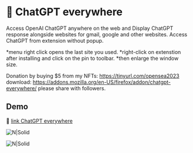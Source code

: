 # 📀 ChatGPT everywhere


Access OpenAI ChatGPT anywhere on the web and Display ChatGPT response alongside websites for gmail, google and other websites.
Access ChatGPT from extension without popup.

*menu right click opens the last site you used.
*right-click on extenstion after installing and click on the pin to toolbar.
*then enlarge the window size.

Donation by buying $5 from my NFTs: https://tinyurl.com/opensea2023
download: https://addons.mozilla.org/en-US/firefox/addon/chatgpt-everywhere/
please share with followers.


##  Demo

🔵 [link ChatGPT everywhere]

![N|Solid](https://addons.mozilla.org/user-media/previews/full/278/278865.png?modified=1676670340)

![N|Solid](https://addons.mozilla.org/user-media/previews/full/278/278821.png?modified=1676610115)

[link ChatGPT everywhere]: <https://addons.mozilla.org/en-US/firefox/addon/chatgpt-everywhere/>


